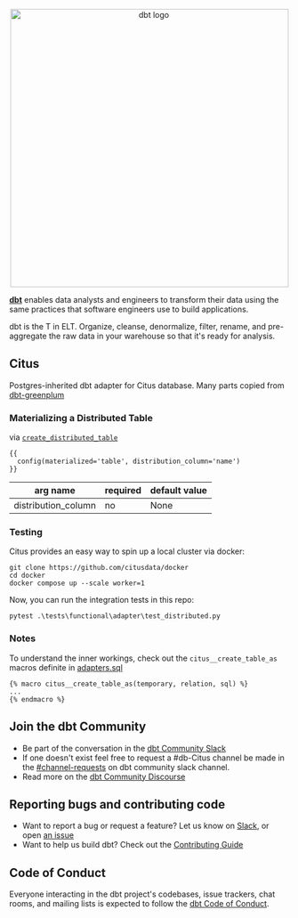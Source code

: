 <p align="center">
  <img src="https://raw.githubusercontent.com/dbt-labs/dbt/ec7dee39f793aa4f7dd3dae37282cc87664813e4/etc/dbt-logo-full.svg" alt="dbt logo" width="500"/>
</p>

**[dbt](https://www.getdbt.com/)** enables data analysts and engineers to transform their data using the same practices that software engineers use to build applications.

dbt is the T in ELT. Organize, cleanse, denormalize, filter, rename, and pre-aggregate the raw data in your warehouse so that it's ready for analysis.

## Citus

Postgres-inherited dbt adapter for Citus database. Many parts copied from [dbt-greenplum](https://github.com/markporoshin/dbt-greenplum)

### Materializing a Distributed Table

via [`create_distributed_table`](https://docs.citusdata.com/en/v11.0/develop/api_udf.html#create-distributed-table)

```
{{
  config(materialized='table', distribution_column='name')
}}
```

| arg name | required | default value |
| --- | --- | --- |
| distribution_column | no | None |


### Testing

Citus provides an easy way to spin up a local cluster via docker:

```
git clone https://github.com/citusdata/docker
cd docker
docker compose up --scale worker=1
```

Now, you can run the integration tests in this repo:

```
pytest .\tests\functional\adapter\test_distributed.py
```

### Notes

To understand the inner workings, check out the `citus__create_table_as` macros definite in [adapters.sql](dbt/include/citus/macros/adapters.sql)

```
{% macro citus__create_table_as(temporary, relation, sql) %}
...
{% endmacro %}
```

## Join the dbt Community

- Be part of the conversation in the [dbt Community Slack](http://community.getdbt.com/)
- If one doesn't exist feel free to request a #db-Citus channel be made in the [#channel-requests](https://getdbt.slack.com/archives/C01D8J8AJDA) on dbt community slack channel.
- Read more on the [dbt Community Discourse](https://discourse.getdbt.com)

## Reporting bugs and contributing code

- Want to report a bug or request a feature? Let us know on [Slack](http://community.getdbt.com/), or open [an issue](https://github.com/dbt-labs/dbt-redshift/issues/new)
- Want to help us build dbt? Check out the [Contributing Guide](https://github.com/dbt-labs/dbt/blob/HEAD/CONTRIBUTING.md)

## Code of Conduct

Everyone interacting in the dbt project's codebases, issue trackers, chat rooms, and mailing lists is expected to follow the [dbt Code of Conduct](https://community.getdbt.com/code-of-conduct).
